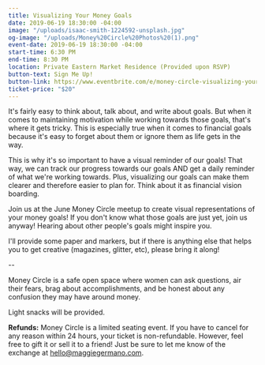 ```yaml
---
title: Visualizing Your Money Goals
date: 2019-06-19 18:30:00 -04:00
image: "/uploads/isaac-smith-1224592-unsplash.jpg"
og-image: "/uploads/Money%20Circle%20Photos%20(1).png"
event-date: 2019-06-19 18:30:00 -04:00
start-time: 6:30 PM
end-time: 8:30 PM
location: Private Eastern Market Residence (Provided upon RSVP)
button-text: Sign Me Up!
button-link: https://www.eventbrite.com/e/money-circle-visualizing-your-money-goals-tickets-62153044429
ticket-price: "$20"
---
```


It's fairly easy to think about, talk about, and write about goals. But when it comes to maintaining motivation while working towards those goals, that's where it gets tricky. This is especially true when it comes to financial goals because it's easy to forget about them or ignore them as life gets in the way.

This is why it's so important to have a visual reminder of our goals! That way, we can track our progress towards our goals AND get a daily reminder of what we're working towards. Plus, visualizing our goals can make them clearer and therefore easier to plan for. Think about it as financial vision boarding.

Join us at the June Money Circle meetup to create visual representations of your money goals! If you don't know what those goals are just yet, join us anyway! Hearing about other people's goals might inspire you.

I'll provide some paper and markers, but if there is anything else that helps you to get creative (magazines, glitter, etc), please bring it along!

--

Money Circle is a safe open space where women can ask questions, air their fears, brag about accomplishments, and be honest about any confusion they may have around money.

Light snacks will be provided.

**Refunds:** Money Circle is a limited seating event. If you have to cancel for any reason within 24 hours, your ticket is non-refundable. However, feel free to gift it or sell it to a friend! Just be sure to let me know of the exchange at [hello@maggiegermano.com](mailto:hello@maggiegermano.com).